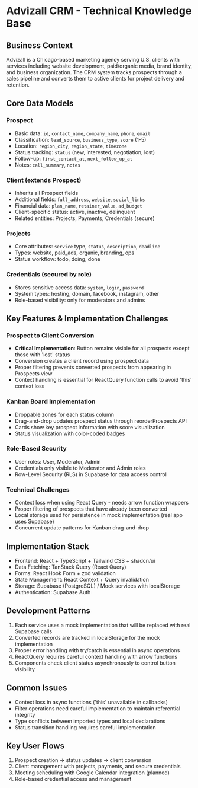 # Advizall CRM - Technical Knowledge Base

## Business Context
Advizall is a Chicago-based marketing agency serving U.S. clients with services including website development, paid/organic media, brand identity, and business organization. The CRM system tracks prospects through a sales pipeline and converts them to active clients for project delivery and retention.

## Core Data Models

### Prospect
- Basic data: `id`, `contact_name`, `company_name`, `phone`, `email`
- Classification: `lead_source`, `business_type`, `score` (1-5)
- Location: `region_city`, `region_state`, `timezone`
- Status tracking: `status` (new, interested, negotiation, lost)
- Follow-up: `first_contact_at`, `next_follow_up_at`
- Notes: `call_summary`, `notes`

### Client (extends Prospect)
- Inherits all Prospect fields
- Additional fields: `full_address`, `website`, `social_links`
- Financial data: `plan_name`, `retainer_value`, `ad_budget`
- Client-specific status: active, inactive, delinquent
- Related entities: Projects, Payments, Credentials (secure)

### Projects
- Core attributes: `service` type, `status`, `description`, `deadline`
- Types: website, paid_ads, organic, branding, ops
- Status workflow: todo, doing, done

### Credentials (secured by role)
- Stores sensitive access data: `system`, `login`, `password`
- System types: hosting, domain, facebook, instagram, other
- Role-based visibility: only for moderators and admins

## Key Features & Implementation Challenges

### Prospect to Client Conversion
- **Critical Implementation**: Button remains visible for all prospects except those with 'lost' status
- Conversion creates a client record using prospect data
- Proper filtering prevents converted prospects from appearing in Prospects view
- Context handling is essential for ReactQuery function calls to avoid 'this' context loss

### Kanban Board Implementation
- Droppable zones for each status column
- Drag-and-drop updates prospect status through reorderProspects API
- Cards show key prospect information with score visualization
- Status visualization with color-coded badges

### Role-Based Security
- User roles: User, Moderator, Admin
- Credentials only visible to Moderator and Admin roles
- Row-Level Security (RLS) in Supabase for data access control

### Technical Challenges
- Context loss when using React Query - needs arrow function wrappers
- Proper filtering of prospects that have already been converted
- Local storage used for persistence in mock implementation (real app uses Supabase)
- Concurrent update patterns for Kanban drag-and-drop

## Implementation Stack
- Frontend: React + TypeScript + Tailwind CSS + shadcn/ui
- Data Fetching: TanStack Query (React Query)
- Forms: React Hook Form + zod validation
- State Management: React Context + Query invalidation
- Storage: Supabase (PostgreSQL) / Mock services with localStorage
- Authentication: Supabase Auth

## Development Patterns
1. Each service uses a mock implementation that will be replaced with real Supabase calls
2. Converted records are tracked in localStorage for the mock implementation
3. Proper error handling with try/catch is essential in async operations
4. ReactQuery requires careful context handling with arrow functions
5. Components check client status asynchronously to control button visibility

## Common Issues
- Context loss in async functions ('this' unavailable in callbacks)
- Filter operations need careful implementation to maintain referential integrity
- Type conflicts between imported types and local declarations
- Status transition handling requires careful implementation

## Key User Flows
1. Prospect creation → status updates → client conversion
2. Client management with projects, payments, and secure credentials
3. Meeting scheduling with Google Calendar integration (planned)
4. Role-based credential access and management 